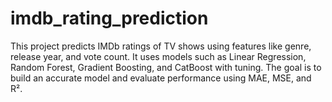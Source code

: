 # imdb_rating_prediction
This project predicts IMDb ratings of TV shows using features like genre, release year, and vote count. It uses models such as Linear Regression, Random Forest, Gradient Boosting, and CatBoost with tuning. The goal is to build an accurate model and evaluate performance using MAE, MSE, and R².
